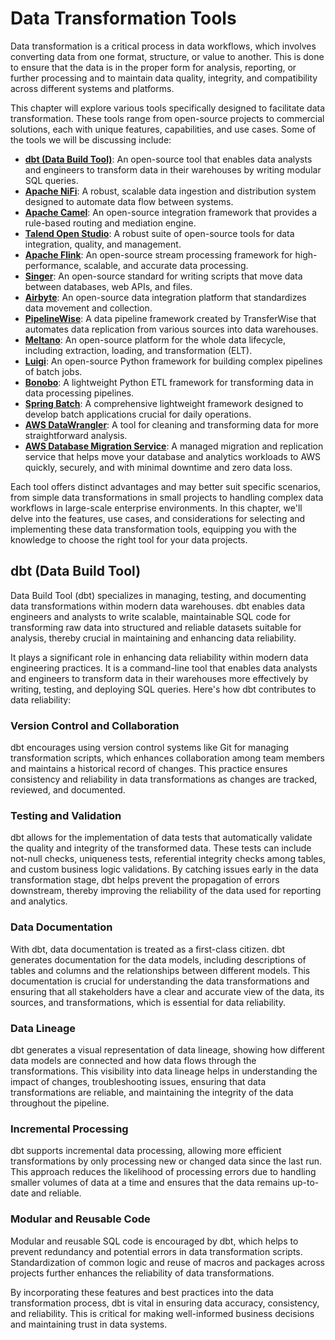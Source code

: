 # Data Transformation Tools

Data transformation is a critical process in data workflows, which involves converting data from one format, structure, or value to another. This is done to ensure that the data is in the proper form for analysis, reporting, or further processing and to maintain data quality, integrity, and compatibility across different systems and platforms.

This chapter will explore various tools specifically designed to facilitate data transformation. These tools range from open-source projects to commercial solutions, each with unique features, capabilities, and use cases. Some of the tools we will be discussing include:

* [**dbt (Data Build Tool)**](https://www.getdbt.com/): An open-source tool that enables data analysts and engineers to transform data in their warehouses by writing modular SQL queries.
* [**Apache NiFi**](https://nifi.apache.org/): A robust, scalable data ingestion and distribution system designed to automate data flow between systems.
* [**Apache Camel**](https://camel.apache.org/): An open-source integration framework that provides a rule-based routing and mediation engine.
* [**Talend Open Studio**](https://www.talend.com/products/talend-open-studio/): A robust suite of open-source tools for data integration, quality, and management.
* [**Apache Flink**](https://flink.apache.org/): An open-source stream processing framework for high-performance, scalable, and accurate data processing.
* [**Singer**](https://www.singer.io/): An open-source standard for writing scripts that move data between databases, web APIs, and files.
* [**Airbyte**](https://airbyte.com/): An open-source data integration platform that standardizes data movement and collection.
* [**PipelineWise**](https://github.com/transferwise/pipelinewise): A data pipeline framework created by TransferWise that automates data replication from various sources into data warehouses.
* [**Meltano**](https://meltano.com/): An open-source platform for the whole data lifecycle, including extraction, loading, and transformation (ELT).
* [**Luigi**](https://github.com/spotify/luigi): An open-source Python framework for building complex pipelines of batch jobs.
* [**Bonobo**](https://www.bonobo-project.org/): A lightweight Python ETL framework for transforming data in data processing pipelines.
* [**Spring Batch**](https://spring.io/projects/spring-batch): A comprehensive lightweight framework designed to develop batch applications crucial for daily operations.
* [**AWS DataWrangler**](https://github.com/aws/aws-sdk-pandas): A tool for cleaning and transforming data for more straightforward analysis.
* [**AWS Database Migration Service**](https://aws.amazon.com/dms/): A managed migration and replication service that helps move your database and analytics workloads to AWS quickly, securely, and with minimal downtime and zero data loss.

Each tool offers distinct advantages and may better suit specific scenarios, from simple data transformations in small projects to handling complex data workflows in large-scale enterprise environments. In this chapter, we'll delve into the features, use cases, and considerations for selecting and implementing these data transformation tools, equipping you with the knowledge to choose the right tool for your data projects.

## dbt (Data Build Tool)

Data Build Tool (dbt) specializes in managing, testing, and documenting data transformations within modern data warehouses. dbt enables data engineers and analysts to write scalable, maintainable SQL code for transforming raw data into structured and reliable datasets suitable for analysis, thereby crucial in maintaining and enhancing data reliability.

It plays a significant role in enhancing data reliability within modern data engineering practices. It is a command-line tool that enables data analysts and engineers to transform data in their warehouses more effectively by writing, testing, and deploying SQL queries. Here's how dbt contributes to data reliability:

### Version Control and Collaboration

dbt encourages using version control systems like Git for managing transformation scripts, which enhances collaboration among team members and maintains a historical record of changes. This practice ensures consistency and reliability in data transformations as changes are tracked, reviewed, and documented.

### Testing and Validation

dbt allows for the implementation of data tests that automatically validate the quality and integrity of the transformed data. These tests can include not-null checks, uniqueness tests, referential integrity checks among tables, and custom business logic validations. By catching issues early in the data transformation stage, dbt helps prevent the propagation of errors downstream, thereby improving the reliability of the data used for reporting and analytics.

### Data Documentation

With dbt, data documentation is treated as a first-class citizen. dbt generates documentation for the data models, including descriptions of tables and columns and the relationships between different models. This documentation is crucial for understanding the data transformations and ensuring that all stakeholders have a clear and accurate view of the data, its sources, and transformations, which is essential for data reliability.

### Data Lineage

dbt generates a visual representation of data lineage, showing how different data models are connected and how data flows through the transformations. This visibility into data lineage helps in understanding the impact of changes, troubleshooting issues, ensuring that data transformations are reliable, and maintaining the integrity of the data throughout the pipeline.

### Incremental Processing

dbt supports incremental data processing, allowing more efficient transformations by only processing new or changed data since the last run. This approach reduces the likelihood of processing errors due to handling smaller volumes of data at a time and ensures that the data remains up-to-date and reliable.

### Modular and Reusable Code

Modular and reusable SQL code is encouraged by dbt, which helps to prevent redundancy and potential errors in data transformation scripts. Standardization of common logic and reuse of macros and packages across projects further enhances the reliability of data transformations.

By incorporating these features and best practices into the data transformation process, dbt is vital in ensuring data accuracy, consistency, and reliability. This is critical for making well-informed business decisions and maintaining trust in data systems.
